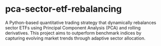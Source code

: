 # pca-sector-etf-rebalancing
A Python-based quantitative trading strategy that dynamically rebalances sector ETFs using Principal Component Analysis (PCA) and rolling derivatives. This project aims to outperform benchmark indices by capturing evolving market trends through adaptive sector allocation.
